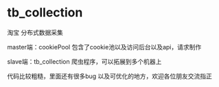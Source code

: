 # tb_collection
淘宝 分布式数据采集

master端：cookiePool 包含了cookie池以及访问后台以及api，请求制作

slave端：tb_collection 爬虫程序，可以拓展到多个机器上

代码比较粗糙，里面还有很多bug 以及可优化的地方，欢迎各位朋友交流指正

